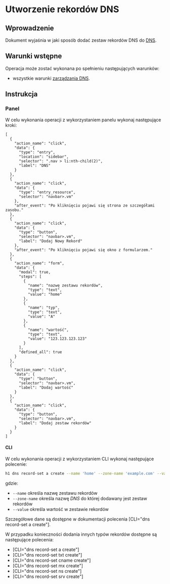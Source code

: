 # Utworzenie rekordów DNS

## Wprowadzenie

Dokument wyjaśnia w jaki sposób dodać zestaw rekordów DNS do [DNS](/resource/networking/dns.md).

## Warunki wstępne

Operacja może zostać wykonana po spełnieniu następujących warunków:

* wszystkie warunki [zarządzania DNS](/resource/networking/dns.md).

## Instrukcja

### Panel

W celu wykonania operacji z wykorzystaniem panelu wykonaj następujące kroki:

```guide
[
  {
    "action_name": "click",
    "data": {
      "type": "entry",
      "location": "sidebar",
      "selector": ".nav > li:nth-child(2)",
      "label": "DNS"
    }
  },
  {
    "action_name": "click",
    "data": {
      "type": "entry_resource",
      "selector": "navbar>.vm"
    },
    "after_event": "Po kliknięciu pojawi się strona ze szczegółami zasobu."
  },
  {
    "action_name": "click",
    "data": {
      "type": "button",
      "selector": "navbar>.vm",
      "label": "Dodaj Nowy Rekord"
    },
    "after_event": "Po kliknięciu pojawi się okno z formularzem."
  },
  {
    "action_name": "form",
    "data": {
      "modal": true,
      "steps": [
        {
          "name": "nazwę zestawu rekordów",
          "type": "text",
          "value": "home"
        },
        {
          "name": "typ",
          "type": "text",
          "value": "A"
        },
        {
          "name": "wartość",
          "type": "text",
          "value": "123.123.123.123"
        }
      ],
      "defined_all": true
    }
  },
  {
    "action_name": "click",
    "data": {
      "type": "button",
      "selector": "navbar>.vm",
      "label": "Dodaj wartość"
    }
  },
  {
    "action_name": "click",
    "data": {
      "type": "button",
      "selector": "navbar>.vm",
      "label": "Dodaj zestaw rekordów"
    }
  }
]
```

#### CLI

W celu wykonania operacji z wykorzystaniem CLI wykonaj następujące polecenie:

```bash
h1 dns record-set a create --name 'home' --zone-name 'example.com' --value '123.123.123.123'
```

gdzie:

 * ```--name``` określa nazwę zestawu rekordów
 * ```--zone-name``` określa nazwę *DNS* do której dodawany jest zestaw rekordów
 * ```--value``` określa wartość w zestawie rekordów
 
Szczegółowe dane są dostępne w dokumentacji polecenia [CLI="dns record-set a create"].

W przypadku konieczności dodania innych typów rekordów dostępne są następujące polecenia:

* [CLI="dns record-set a create"]
* [CLI="dns record-set txt create"]
* [CLI="dns record-set cname create"]
* [CLI="dns record-set mx create"]
* [CLI="dns record-set ns create"]
* [CLI="dns record-set srv create"]